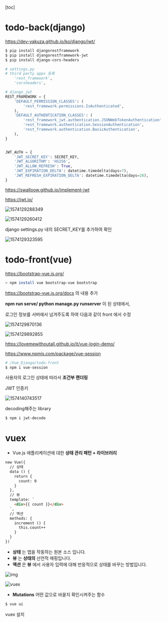 [toc]

# todo-back(django)

 https://dev-yakuza.github.io/ko/django/jwt/ 

```bash
$ pip install djangorestframework
$ pip install djangorestframework-jwt
$ pip install django-cors-headers
```

```python
# settings.py     
# third party apps 등록
    'rest_framework',
    'corsheaders',

# django_jwt
REST_FRAMEWORK = {
    'DEFAULT_PERMISSION_CLASSES': (
        'rest_framework.permissions.IsAuthenticated',
    ),
    'DEFAULT_AUTHENTICATION_CLASSES': (
        'rest_framework_jwt.authentication.JSONWebTokenAuthentication',
        'rest_framework.authentication.SessionAuthentication',
        'rest_framework.authentication.BasicAuthentication',
    ),
}


JWT_AUTH = {
    'JWT_SECRET_KEY': SECRET_KEY,
    'JWT_ALGORITHM': 'HS256',
    'JWT_ALLOW_REFRESH': True,
    'JWT_EXPIRATION_DELTA': datetime.timedelta(days=7),
    'JWT_REFRESH_EXPIRATION_DELTA': datetime.timedelta(days=28),
}
```



 https://swalloow.github.io/implement-jwt 

 https://jwt.io/ 

![1574129288349](README.assets/1574129288349.png)

![1574129260412](README.assets/1574129260412.png)

django settings.py 내의 SECRET_KEY를 추가하여 확인

![1574129323595](README.assets/1574129323595.png)











# todo-front(vue)

 https://bootstrap-vue.js.org/ 

```bash
> npm install vue bootstrap-vue bootstrap
```

 https://bootstrap-vue.js.org/docs 의 내용 추가





**npm run serve/ python manage.py runserver** 이 된 상태에서,

로그인 정보를 서버에서 넘겨주도록 하여 다음과 같이 front 에서 수정

![1574129870136](README.assets/1574129870136.png)



![1574129892855](README.assets/1574129892855.png)

 https://lovemewithoutall.github.io/it/vue-login-demo/ 

 https://www.npmjs.com/package/vue-session 

```bash
# /Vue_Django/todo-front
$ npm i vue-session
```





사용자의 로그인 상태에 따라서 **조건부 랜더링**

JWT 인증키

![1574140743517](README.assets/1574140743517.png)



decoding해주는 library

```bash
$ npm i jwt-decode
```









# vuex

-  Vue.js 애플리케이션에 대한 **상태 관리 패턴 + 라이브러리**  

```html
new Vue({
  // 상태
  data () {
    return {
      count: 0
    }
  },
  // 뷰
  template: `
    <div>{{ count }}</div>
  `,
  // 액션
  methods: {
    increment () {
      this.count++
    }
  }
})
```

- **상태** 는 앱을 작동하는 원본 소스 입니다.
- **뷰** 는 **상태의** 선언적 매핑입니다.
- **액션** 은 **뷰** 에서 사용자 입력에 대해 반응적으로 상태를 바꾸는 방법입니다.

![img](https://vuex.vuejs.org/flow.png)









![vuex](https://vuex.vuejs.org/vuex.png)

- **Mutations** 어떤 값으로 바꿀지 확인시켜주는 함수

```bash
$ vue ui
```

vuex 설치

